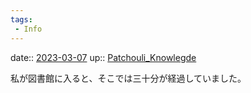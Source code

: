 ```yaml
---
tags:
 - Info
---
```


date:: [2023-03-07](/Daily_Note/2023-03-07.md)
up:: [Patchouli_Knowlegde](Bar/Novel/Touhou_Project/Patchouli_Knowlegde.md)

私が図書館に入ると、そこでは三十分が経過していました。
